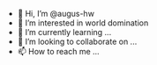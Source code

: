 - 👋 Hi, I’m @augus-hw
- 👀 I’m interested in world domination
- 🌱 I’m currently learning ...
- 💞️ I’m looking to collaborate on ...
- 📫 How to reach me ...

<!---
augus-hw/augus-hw is a ✨ special ✨ repository because its `README.md` (this file) appears on your GitHub profile.
You can click the Preview link to take a look at your changes.
--->
